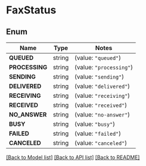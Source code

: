 # FaxStatus

## Enum

Name | Type | Notes
------------ | ------------- | -------------
**QUEUED** | string | (value: `"queued"`)
**PROCESSING** | string | (value: `"processing"`)
**SENDING** | string | (value: `"sending"`)
**DELIVERED** | string | (value: `"delivered"`)
**RECEIVING** | string | (value: `"receiving"`)
**RECEIVED** | string | (value: `"received"`)
**NO_ANSWER** | string | (value: `"no-answer"`)
**BUSY** | string | (value: `"busy"`)
**FAILED** | string | (value: `"failed"`)
**CANCELED** | string | (value: `"canceled"`)


[[Back to Model list]](../README.md#documentation-for-models) [[Back to API list]](../README.md#documentation-for-api-endpoints) [[Back to README]](../README.md)


